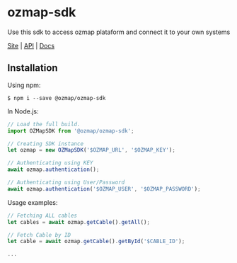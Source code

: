 # ozmap-sdk
Use this sdk to access ozmap plataform and connect it to your own systems

[Site](https://ozmap.com.br/) |
[API](https://api.ozmap.com.br) | 
[Docs](https://ajuda.ozmap.com.br/)

## Installation

Using npm:
```shell
$ npm i --save @ozmap/ozmap-sdk
```

In Node.js:
```ts
// Load the full build.
import OZMapSDK from '@ozmap/ozmap-sdk';

// Creating SDK instance
let ozmap = new OZMapSDK('$OZMAP_URL', '$OZMAP_KEY'); 

// Authenticating using KEY
await ozmap.authentication();

// Authenticating using User/Password
await ozmap.authentication('$OZMAP_USER', '$OZMAP_PASSWORD');

```

Usage examples:
```ts
// Fetching ALL cables
let cables = await ozmap.getCable().getAll();

// Fetch Cable by ID
let cable = await ozmap.getCable().getById('$CABLE_ID');

...
```


